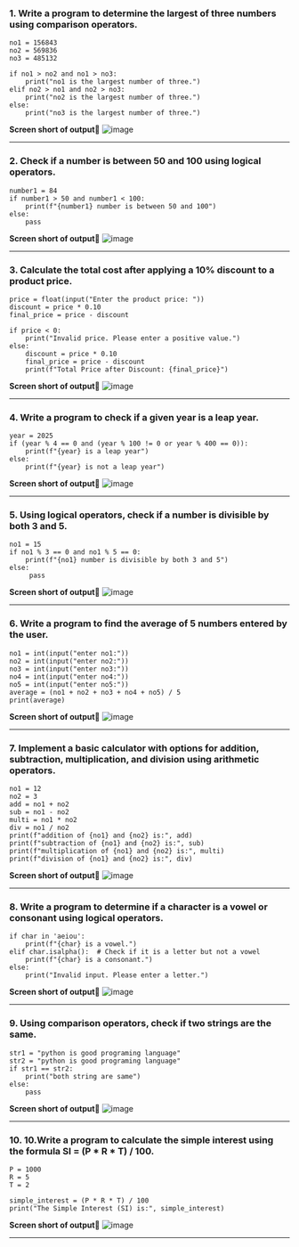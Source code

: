 <h3>1. Write a program to determine the largest of three numbers using comparison operators.</h3>

```
no1 = 156843
no2 = 569836
no3 = 485132

if no1 > no2 and no1 > no3:
    print("no1 is the largest number of three.")
elif no2 > no1 and no2 > no3:
    print("no2 is the largest number of three.")
else:
    print("no3 is the largest number of three.")

```

**Screen short of output📝**
![image](https://github.com/user-attachments/assets/bcf2b58c-4b6a-4a06-a668-470cab848da6)

---

<h3>2. Check if a number is between 50 and 100 using logical operators.</h3>

```
number1 = 84
if number1 > 50 and number1 < 100:
    print(f"{number1} number is between 50 and 100")
else:
    pass
```

**Screen short of output📝**
![image](https://github.com/user-attachments/assets/6c754bab-a379-4e89-a2c2-a05e1a53e49b)

---

<h3>3. Calculate the total cost after applying a 10% discount to a product price.</h3>

```
price = float(input("Enter the product price: "))
discount = price * 0.10
final_price = price - discount

if price < 0:
    print("Invalid price. Please enter a positive value.")
else:
    discount = price * 0.10
    final_price = price - discount
    print(f"Total Price after Discount: {final_price}")
```

**Screen short of output📝**
![image](https://github.com/user-attachments/assets/d3ae78a0-21e9-4861-b9ad-4cad2bd79e97)

---

<h3>4. Write a program to check if a given year is a leap year.</h3>

```
year = 2025
if (year % 4 == 0 and (year % 100 != 0 or year % 400 == 0)):
    print(f"{year} is a leap year")
else:
    print(f"{year} is not a leap year")
```

**Screen short of output📝**
![image](https://github.com/user-attachments/assets/e95f72d7-447a-4259-91ef-aaf974cdadc1)

---

<h3>5. Using logical operators, check if a number is divisible by both 3 and 5.</h3>

```
no1 = 15
if no1 % 3 == 0 and no1 % 5 == 0:
    print(f"{no1} number is divisible by both 3 and 5")
else:
     pass
```

**Screen short of output📝**
![image](https://github.com/user-attachments/assets/ade0117c-37ff-4feb-a8e9-98e46c725fbc)

---

<h3>6. Write a program to find the average of 5 numbers entered by the user.</h3>

```
no1 = int(input("enter no1:"))
no2 = int(input("enter no2:"))
no3 = int(input("enter no3:"))
no4 = int(input("enter no4:"))
no5 = int(input("enter no5:"))
average = (no1 + no2 + no3 + no4 + no5) / 5
print(average)
```

**Screen short of output📝**
![image](https://github.com/user-attachments/assets/72b49897-954c-4862-9fa0-261a31a9f926)

---

<h3>7. Implement a basic calculator with options for addition, subtraction, multiplication, and division using arithmetic operators.</h3>

```
no1 = 12
no2 = 3
add = no1 + no2
sub = no1 - no2
multi = no1 * no2
div = no1 / no2
print(f"addition of {no1} and {no2} is:", add)
print(f"subtraction of {no1} and {no2} is:", sub)
print(f"multiplication of {no1} and {no2} is:", multi)
print(f"division of {no1} and {no2} is:", div)
```

**Screen short of output📝**
![image](https://github.com/user-attachments/assets/0ec0f5d6-d5be-46c4-af96-d5f2963fab5e)

---

<h3>8. Write a program to determine if a character is a vowel or consonant using logical operators.</h3>

```
if char in 'aeiou':
    print(f"{char} is a vowel.")
elif char.isalpha():  # Check if it is a letter but not a vowel
    print(f"{char} is a consonant.")
else:
    print("Invalid input. Please enter a letter.")
```

**Screen short of output📝**
![image](https://github.com/user-attachments/assets/60462df9-044b-4c6c-ac30-977c72330222)

---

<h3>9. Using comparison operators, check if two strings are the same.</h3>

```
str1 = "python is good programing language"
str2 = "python is good programing language"
if str1 == str2:
    print("both string are same")
else:
    pass
```

**Screen short of output📝**
![image](https://github.com/user-attachments/assets/15aaef0f-40d0-47ed-851a-1ee3efb57790)

---

<h3>10. 10.Write a program to calculate the simple interest using the formula SI = (P * R * T) / 100.</h3>

```
P = 1000
R = 5
T = 2
 
simple_interest = (P * R * T) / 100
print("The Simple Interest (SI) is:", simple_interest)
```

**Screen short of output📝**
![image](https://github.com/user-attachments/assets/0e760224-0636-4111-a963-44e37317c80e)

---
